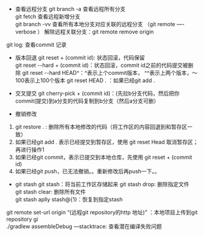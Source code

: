 - 查看远程分支
git branch -a 查看远程所有分支  
git fetch 查看远程新增分支  
git branch -vv 查看所有本地分支对应关联的远程分支 （git remote —-verbose ）
解除远程关联分支：git remote remove origin  

git log: 查看commit 记录

- 版本回退
git reset + (commit id): 状态回滚，代码保留   
git reset --hard + (commit id)：状态回滚，commit id之前的代码提交被删除 
git reset --hard HEAD^：^表示上个commit版本， ^^表示上两个版本，～100表示上100个版本
git reset HEAD . ：如果已经git add .    

- 交叉提交
git cherry-pick + (commit  id)：(先拉b分支代码，然后把你commit(提交)到a分支的代码复制到b分支（然后a分支可删）   

- 撤销修改  
1. git restore . : 删除所有本地修改的代码（将工作区的内容回退到和暂存区一致）  
2. 如果已经git add . 表示已经提交到暂存区，使用 git reset Head <file>取消暂存区；再进行操作1
3. 如果已经git commit，表示已提交到本地仓库，先使用 git reset + (commit id)
4. 如果已经git push，已无法撤销。。重新修改后再push一下。。

- git stash
git stash：将当前工作区存储起来
git stash drop: 删除指定文件   
git stash clear: 删除所有文件    
git stash aplly stash@{1}：恢复到指定stash


git remote set-url origin “(远程git repository的http 地址)” ：本地项目上传到git repository    gi   
./gradlew assembleDebug —stacktrace: 查看潜在编译失败问题    
